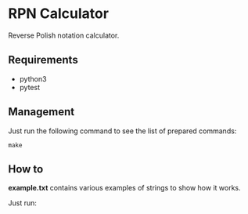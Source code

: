 # RPN Calculator

Reverse Polish notation calculator.


## Requirements
 - python3
 - pytest

## Management

Just run the following command to see the list of prepared commands:

    make

## How to

**example.txt** contains various examples of strings to show how it works.

Just run:
   
